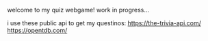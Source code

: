 welcome to my quiz webgame!
work in progress...



i use these public api to get my questinos:
https://the-trivia-api.com/
https://opentdb.com/
